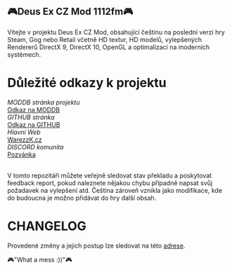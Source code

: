 ## :video_game:Deus Ex CZ Mod 1112fm:video_game:

Vítejte v projektu Deus Ex CZ Mod, obsahující češtinu na poslední verzi hry Steam, Gog nebo Retail včetně HD textur, HD modelů, vylepšených Rendererů
DirectX 9, DirectX 10, OpenGL a optimalizaci na moderních systémech.

# Důležité odkazy k projektu

_MODDB stránka projektu_<br />
[Odkaz na MODDB](http://www.moddb.com/mods/deusexczmod-1112fm/)<br />
_GITHUB stránka_<br />
[Odkaz na GITHUB](https://warezzk.github.io/DeusExCZMod-1112fm/)<br />
_Hlavní Web_<br />
[WarezzK.cz](http://www.warezzk.cz/)<br />
_DISCORD komunita_<br />
[Pozvánka](https://discord.gg/k5AhwEJ/)<br /><br />

V tomto repozitáři můžete veřejně sledovat stav překladu a poskytovat feedback report, pokud naleznete nějakou chybu případně napsat svůj požadavek na vylepšení atd.
Čeština zároveň vznikla jako modifikace, kde do budoucna je možno přidávat do hry další obsah.

# CHANGELOG

Provedené změny a jejich postup lze sledovat na této [adrese](https://warezzk.github.io/DeusExCZMod-1112fm/Changelog).<br />

:video_game:"What a mess :))":video_game: